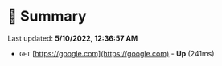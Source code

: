 # 📖 Summary
Last updated: **5/10/2022, 12:36:57 AM**

- `GET` [https://google.com](https://google.com) - **Up** (241ms)
